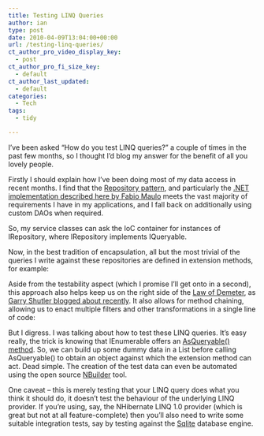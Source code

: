 ```yaml
---
title: Testing LINQ Queries
author: ian
type: post
date: 2010-04-09T13:04:00+00:00
url: /testing-linq-queries/
ct_author_pro_video_display_key:
  - post
ct_author_pro_fi_size_key:
  - default
ct_author_last_updated:
  - default
categories:
  - Tech
tags:
  - tidy

---
```

I’ve been asked “How do you test LINQ queries?” a couple of times in the past few months, so I thought I’d blog my answer for the benefit of all you lovely people.

Firstly I should explain how I’ve been doing most of my data access in recent months. I find that the [Repository pattern][1], and particularly the [.NET implementation described here by Fabio Maulo][2] meets the vast majority of requirements I have in my applications, and I fall back on additionally using custom DAOs when required.

So, my service classes can ask the IoC container for instances of IRepository<T>, where IRepository<T> implements IQueryable<T>.

Now, in the best tradition of encapsulation, all but the most trivial of the queries I write against these repositories are defined in extension methods, for example:

<!--kg-card-begin: html-->

<!--kg-card-end: html-->

Aside from the testability aspect (which I promise I’ll get onto in a second), this approach also helps keep us on the right side of the [Law of Demeter][3], as [Garry Shutler blogged about recently][4]. It also allows for method chaining, allowing us to enact multiple filters and other transformations in a single line of code:

<!--kg-card-begin: html-->

<!--kg-card-end: html-->

But I digress. I was talking about how to test these LINQ queries. It’s easy really, the trick is knowing that IEnumerable<T> offers an [AsQueryable() method][5]. So, we can build up some dummy data in a List<T> before calling AsQueryable() to obtain an object against which the extension method can act. Dead simple. The creation of the test data can even be automated using the open source [NBuilder][6] tool.

One caveat – this is merely testing that your LINQ query does what you think it should do, it doesn’t test the behaviour of the underlying LINQ provider. If you’re using, say, the NHibernate LINQ 1.0 provider (which is great but not at all feature-complete) then you’ll also need to write some suitable integration tests, say by testing against the [Sqlite][7] database engine.

 [1]: http://martinfowler.com/eaaCatalog/repository.html
 [2]: http://fabiomaulo.blogspot.com/2009/09/repository-or-dao-repository.html
 [3]: http://en.wikipedia.org/wiki/Law_of_Demeter
 [4]: http://blog.robustsoftware.co.uk/2010/04/linq-and-law-of-demeter.html
 [5]: http://msdn.microsoft.com/en-us/library/bb908285(v=VS.90).aspx
 [6]: http://nbuilder.org/
 [7]: http://sqlite.org/